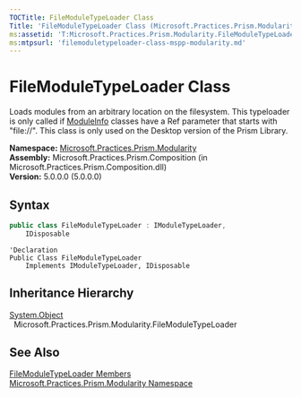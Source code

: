 ```yaml
---
TOCTitle: FileModuleTypeLoader Class
Title: 'FileModuleTypeLoader Class (Microsoft.Practices.Prism.Modularity)'
ms:assetid: 'T:Microsoft.Practices.Prism.Modularity.FileModuleTypeLoader'
ms:mtpsurl: 'filemoduletypeloader-class-mspp-modularity.md'
---
```



# FileModuleTypeLoader Class

Loads modules from an arbitrary location on the filesystem. This typeloader is only called if [ModuleInfo](/patterns-practices/reference/moduleinfo-class-mspp-modularity) classes have a Ref parameter that starts with "file://". This class is only used on the Desktop version of the Prism Library.

**Namespace:** [Microsoft.Practices.Prism.Modularity](/patterns-practices/reference/mspp-modularity-namespace)  
**Assembly:** Microsoft.Practices.Prism.Composition (in Microsoft.Practices.Prism.Composition.dll)  
**Version:** 5.0.0.0 (5.0.0.0)

## Syntax

```C#
public class FileModuleTypeLoader : IModuleTypeLoader, 
	IDisposable
```
```VB
'Declaration
Public Class FileModuleTypeLoader
	Implements IModuleTypeLoader, IDisposable
```

## Inheritance Hierarchy

[System.Object](http://msdn.microsoft.com/en-us/library/e5kfa45b)  
&nbsp;&nbsp;Microsoft.Practices.Prism.Modularity.FileModuleTypeLoader

## See Also

[FileModuleTypeLoader Members](/patterns-practices/reference/filemoduletypeloader-members-mspp-modularity)  
[Microsoft.Practices.Prism.Modularity Namespace](/patterns-practices/reference/mspp-modularity-namespace)